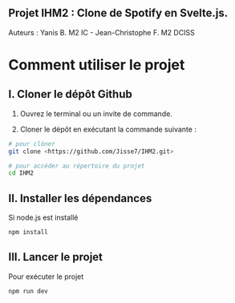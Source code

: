## Projet IHM2 : Clone de Spotify en Svelte.js. 

Auteurs : Yanis B. M2 IC - Jean-Christophe F. M2 DCISS

# Comment utiliser le projet 

## I. Cloner le dépôt Github

1. Ouvrez le terminal ou un invite de commande.

2. Cloner le dépôt en exécutant la commande suivante : 

```bash
# pour clôner
git clone <https://github.com/Jisse7/IHM2.git>
```
```bash
# pour accéder au répertoire du projet 
cd IHM2
```
## II. Installer les dépendances

Si node.js est installé 

```bash
npm install
```

## III. Lancer le projet

Pour exécuter le projet

```bash
npm run dev
```
